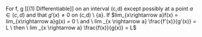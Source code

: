 For f, g [[(1) Differentiable]] on an interval (c,d) except possibly at a point $a \in (c,d)$ and that $g'(x) \ne 0$ on (c,d) \\ {a}. If 
$lim_{x\rightarrow a}f(x) = lim_{x\rightarrow a}g(x) = 0  \ and \  lim _{x \rightarrow a} \frac{f'(x)}{g'(x)} = L  \ then \  lim _{x \rightarrow a} \frac{f(x)}{g(x)} = L$
